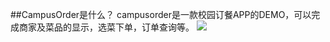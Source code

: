 ##CampusOrder是什么？
  campusorder是一款校园订餐APP的DEMO，可以完成商家及菜品的显示，选菜下单，订单查询等。
![](https://github.com/landeqimingzi/campusorder/raw/master/Logo/foryou.gif) 
  

